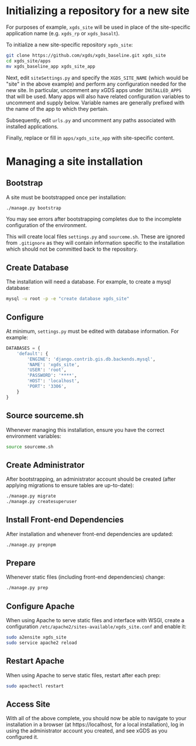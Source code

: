 # Initializing a repository for a new site

For purposes of example, `xgds_site` will be used in place of the site-specific
application name (e.g. `xgds_rp` or `xgds_basalt`).

To initialize a new site-specific repository `xgds_site`:

```bash
git clone https://github.com/xgds/xgds_baseline.git xgds_site
cd xgds_site/apps
mv xgds_baseline_app xgds_site_app
```

Next, edit `siteSettings.py` and specify the `XGDS_SITE_NAME` (which would be
"site" in the above example) and perform any configuration needed for the
new site. In particular, uncomment any xGDS apps under `INSTALLED_APPS`
that will be used. Many apps will also have related
configuration variables to uncomment and supply below. Variable names are
generally prefixed with the name of the app to which they pertain.

Subsequently, edit `urls.py` and uncomment any paths associated with 
installed applications.

Finally, replace or fill in `apps/xgds_site_app` with site-specific content.

# Managing a site installation

## Bootstrap

A site must be bootstrapped once per installation:

```bash
./manage.py bootstrap
```

You may see errors after bootstrapping completes due to the incomplete 
configuration of the environment.

This will create local files `settings.py` and `sourceme.sh`.
These are ignored from `.gitignore` as they will contain information
specific to the installation which should not be committed back to 
the repository.

## Create Database

The installation will need a database. For example, to create a 
mysql database:

```bash
mysql -u root -p -e "create database xgds_site"
```

## Configure

At minimum, `settings.py` must be edited with database information.
For example:

```python
DATABASES = {
    'default': {
        'ENGINE': 'django.contrib.gis.db.backends.mysql',
        'NAME': 'xgds_site',
        'USER': 'root',
        'PASSWORD': '****',
        'HOST': 'localhost',
        'PORT': '3306',
    }
}
```


## Source sourceme.sh

Whenever managing this installation, ensure you have the correct 
environment variables:

```bash
source sourceme.sh
```

## Create Administrator

After bootstrapping, an administrator account should be created
(after applying migrations to ensure tables are up-to-date):

```bash
./manage.py migrate
./manage.py createsuperuser
```

## Install Front-end Dependencies

After installation and whenever front-end dependencies are updated:

```bash
./manage.py prepnpm
```

## Prepare

Whenever static files (including front-end dependencies) change:

```bash
./manage.py prep
```

## Configure Apache

When using Apache to serve static files and interface with WSGI,
create a configuration `/etc/apache2/sites-available/xgds_site.conf`
and enable it:

```bash
sudo a2ensite xgds_site
sudo service apache2 reload
```

## Restart Apache

When using Apache to serve static files, restart after each prep:

```bash
sudo apachectl restart
```

## Access Site

With all of the above complete, you should now be able to navigate to
your installation in a browser (at https://localhost, for a local 
installation), log in using the administrator account you created, 
and see xGDS as you configured it.

